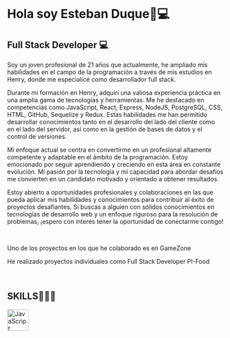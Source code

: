 <h1>Hola soy Esteban Duque👋💻</h1>


<h2>Full Stack Developer 💻</h2>


<p>Soy un joven profesional de 21 años que actualmente, he ampliado mis habilidades en el campo de la programación a través de mis estudios en Henry, donde me especialicé como desarrollador full stack.

Durante mi formación en Henry, adquirí una valiosa experiencia práctica en una amplia gama de tecnologías y herramientas. Me he destacado en competencias como JavaScript, React, Express, NodeJS, PostgreSQL, CSS, HTML, GitHub, Sequelize y Redux. Estas habilidades me han permitido desarrollar conocimientos tanto en el desarrollo del lado del cliente como en el lado del servidor, así como en la gestión de bases de datos y el control de versiones.

Mi enfoque actual se centra en convertirme en un profesional altamente competente y adaptable en el ámbito de la programación. Estoy emocionado por seguir aprendiendo y creciendo en esta área en constante evolución. Mi pasión por la tecnología y mi capacidad para abordar desafíos me convierten en un candidato motivado y orientado a obtener resultados.

Estoy abierto a oportunidades profesionales y colaboraciones en las que pueda aplicar mis habilidades y conocimientos para contribuir al éxito de proyectos desafiantes. Si buscas a alguien con sólidos conocimientos en tecnologías de desarrollo web y un enfoque riguroso para la resolución de problemas, ¡espero con interés tener la oportunidad de conectarme contigo!</p>

</br>
<p>Uno de los proyectos en los que he colaborado es en GameZone</p>

<p>He realizado proyectos individuales como Full Stack Developer PI-Food</p>

</br>
<h2>SKILLS🦾👨‍💻</h2>
<img src="https://upload.wikimedia.org/wikipedia/commons/thumb/9/99/Unofficial_JavaScript_logo_2.svg/1200px-Unofficial_JavaScript_logo_2.svg.png" alt="JavaScript" width="50" height="50" style="display: inline-block;">
<img src="https://cdn.freebiesupply.com/logos/large/2x/react-1-logo-png-transparent.png" alt="React" width="50" height="50" style="display: inline-block;>





